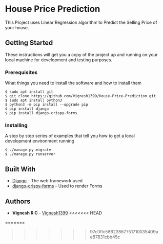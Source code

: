 # House Price Prediction

This Project uses Linear Regression algorithm to Predict the Selling Price of your house.

## Getting Started

These instructions will get you a copy of the project up and running on your local machine for development and testing purposes.

### Prerequisites

What things you need to install the software and how to install them

```
$ sudo apt install git
$ git clone https://github.com/Vignesh1399/House-Price-Prediction.git
$ sudo apt install python3
$ python3 -m pip install --upgrade pip
$ pip install django
$ pip install django-crispy-forms
```

### Installing

A step by step series of examples that tell you how to get a local development environment running

```
$ ./manage.py migrate
$ ./manage.py runserver
```

## Built With

* [Django](https://docs.djangoproject.com/en/3.0/) - The web framework used
* [django-crispy-forms](https://django-crispy-forms.readthedocs.io/en/latest/index.html) - Used to render Forms


## Authors

* **Vignesh R C** - [Vignesh1399](https://github.com/Vignesh1399)
<<<<<<< HEAD

=======
>>>>>>> 97c0ffc58623867751710035409ae87831cbb45c
